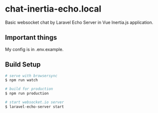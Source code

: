 # chat-inertia-echo.local

Basic websocket chat by Laravel Echo Server in Vue Inertia.js application.

## Important things

My config is in .env.example.

## Build Setup

```bash
# serve with browsersync
$ npm run watch

# build for production
$ npm run production

# start websocket.io server
$ laravel-echo-server start
```